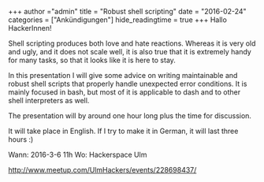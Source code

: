 +++
author ="admin"
title = "Robust shell scripting"
date = "2016-02-24"
categories = ["Ankündigungen"]
hide_readingtime = true
+++
Hallo HackerInnen!

Shell scripting produces both love and hate reactions. Whereas it is very old and ugly, and it does not scale well, it is also true that it is extremely handy for many tasks, so that it looks like it is here to stay.

In this presentation I will give some advice on writing maintainable and robust shell scripts that properly handle unexpected error conditions. It is mainly focused in bash, but most of it is applicable to dash and to other shell interpreters as well.

The presentation will by around one hour long plus the time for discussion.

It will take place in English. If I try to make it in German, it will last three hours :)

Wann: 2016-3-6 11h
Wo: Hackerspace Ulm

<http://www.meetup.com/UlmHackers/events/228698437/>
